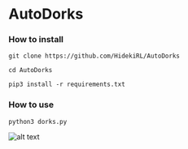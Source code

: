 # AutoDorks
### How to install
```git clone https://github.com/HidekiRL/AutoDorks```

```cd AutoDorks```

```pip3 install -r requirements.txt```

### How to use
```python3 dorks.py```

![alt text](https://ibb.co/7G8S0bR)
